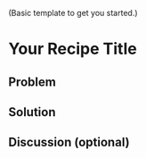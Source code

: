 (Basic template to get you started.)

# Your Recipe Title

## Problem

## Solution

## Discussion (optional)
